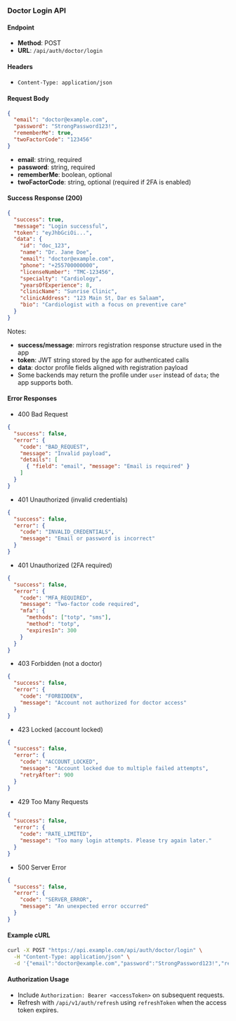 ### Doctor Login API

#### Endpoint
- **Method**: POST
- **URL**: `/api/auth/doctor/login`

#### Headers
- `Content-Type: application/json`

#### Request Body
```json
{
  "email": "doctor@example.com",
  "password": "StrongPassword123!",
  "rememberMe": true,
  "twoFactorCode": "123456"
}
```

- **email**: string, required
- **password**: string, required
- **rememberMe**: boolean, optional
- **twoFactorCode**: string, optional (required if 2FA is enabled)

#### Success Response (200)
```json
{
  "success": true,
  "message": "Login successful",
  "token": "eyJhbGciOi...",
  "data": {
    "id": "doc_123",
    "name": "Dr. Jane Doe",
    "email": "doctor@example.com",
    "phone": "+255700000000",
    "licenseNumber": "TMC-123456",
    "specialty": "Cardiology",
    "yearsOfExperience": 8,
    "clinicName": "Sunrise Clinic",
    "clinicAddress": "123 Main St, Dar es Salaam",
    "bio": "Cardiologist with a focus on preventive care"
  }
}
```

Notes:
- **success/message**: mirrors registration response structure used in the app
- **token**: JWT string stored by the app for authenticated calls
- **data**: doctor profile fields aligned with registration payload
- Some backends may return the profile under `user` instead of `data`; the app supports both.

#### Error Responses

- 400 Bad Request
```json
{
  "success": false,
  "error": {
    "code": "BAD_REQUEST",
    "message": "Invalid payload",
    "details": [
      { "field": "email", "message": "Email is required" }
    ]
  }
}
```

- 401 Unauthorized (invalid credentials)
```json
{
  "success": false,
  "error": {
    "code": "INVALID_CREDENTIALS",
    "message": "Email or password is incorrect"
  }
}
```

- 401 Unauthorized (2FA required)
```json
{
  "success": false,
  "error": {
    "code": "MFA_REQUIRED",
    "message": "Two-factor code required",
    "mfa": {
      "methods": ["totp", "sms"],
      "method": "totp",
      "expiresIn": 300
    }
  }
}
```

- 403 Forbidden (not a doctor)
```json
{
  "success": false,
  "error": {
    "code": "FORBIDDEN",
    "message": "Account not authorized for doctor access"
  }
}
```

- 423 Locked (account locked)
```json
{
  "success": false,
  "error": {
    "code": "ACCOUNT_LOCKED",
    "message": "Account locked due to multiple failed attempts",
    "retryAfter": 900
  }
}
```

- 429 Too Many Requests
```json
{
  "success": false,
  "error": {
    "code": "RATE_LIMITED",
    "message": "Too many login attempts. Please try again later."
  }
}
```

- 500 Server Error
```json
{
  "success": false,
  "error": {
    "code": "SERVER_ERROR",
    "message": "An unexpected error occurred"
  }
}
```

#### Example cURL
```bash
curl -X POST "https://api.example.com/api/auth/doctor/login" \
  -H "Content-Type: application/json" \
  -d '{"email":"doctor@example.com","password":"StrongPassword123!","rememberMe":true}'
```

#### Authorization Usage
- Include `Authorization: Bearer <accessToken>` on subsequent requests.
- Refresh with `/api/v1/auth/refresh` using `refreshToken` when the access token expires.


